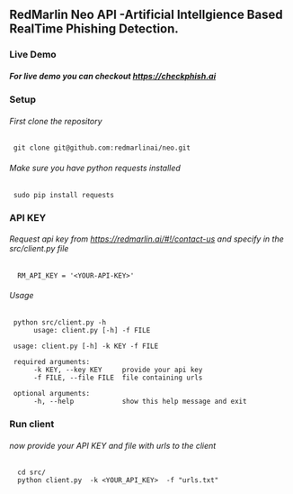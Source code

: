 ## RedMarlin Neo API -Artificial Intellgience Based RealTime Phishing Detection.

### Live Demo
##### For live demo you can checkout https://checkphish.ai

### Setup
###### First clone the repository
     git clone git@github.com:redmarlinai/neo.git

###### Make sure you have python requests installed
     sudo pip install requests

### API KEY
###### Request api key from https://redmarlin.ai/#!/contact-us and specify in the src/client.py file
      RM_API_KEY = '<YOUR-API-KEY>'
        
###### Usage
     python src/client.py -h
          usage: client.py [-h] -f FILE

     usage: client.py [-h] -k KEY -f FILE
     
     required arguments:
          -k KEY, --key KEY     provide your api key
          -f FILE, --file FILE  file containing urls
          
     optional arguments:
          -h, --help            show this help message and exit
  


###  Run client     
###### now provide your API KEY and  file with urls to the client
      cd src/
      python client.py  -k <YOUR_API_KEY>  -f "urls.txt"
      
